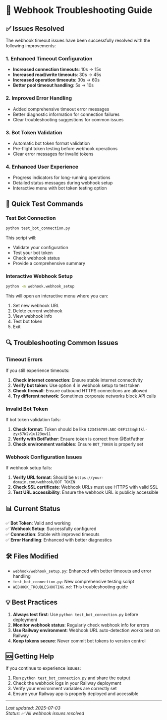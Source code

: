 # 🔧 Webhook Troubleshooting Guide

## ✅ Issues Resolved

The webhook timeout issues have been successfully resolved with the following improvements:

### 1. Enhanced Timeout Configuration
- **Increased connection timeouts**: 10s → 15s
- **Increased read/write timeouts**: 30s → 45s
- **Increased operation timeouts**: 30s → 60s
- **Better pool timeout handling**: 5s → 10s

### 2. Improved Error Handling
- Added comprehensive timeout error messages
- Better diagnostic information for connection failures
- Clear troubleshooting suggestions for common issues

### 3. Bot Token Validation
- Automatic bot token format validation
- Pre-flight token testing before webhook operations
- Clear error messages for invalid tokens

### 4. Enhanced User Experience
- Progress indicators for long-running operations
- Detailed status messages during webhook setup
- Interactive menu with bot token testing option

## 🚀 Quick Test Commands

### Test Bot Connection
```bash
python test_bot_connection.py
```
This script will:
- Validate your configuration
- Test your bot token
- Check webhook status
- Provide a comprehensive summary

### Interactive Webhook Setup
```bash
python -m webhook.webhook_setup
```
This will open an interactive menu where you can:
1. Set new webhook URL
2. Delete current webhook
3. View webhook info
4. Test bot token
5. Exit

## 🔍 Troubleshooting Common Issues

### Timeout Errors
If you still experience timeouts:
1. **Check internet connection**: Ensure stable internet connectivity
2. **Verify bot token**: Use option 4 in webhook setup to test token
3. **Check firewall**: Ensure outbound HTTPS connections are allowed
4. **Try different network**: Sometimes corporate networks block API calls

### Invalid Bot Token
If bot token validation fails:
1. **Check format**: Token should be like `123456789:ABC-DEF1234ghIkl-zyx57W2v1u123ew11`
2. **Verify with BotFather**: Ensure token is correct from @BotFather
3. **Check environment variables**: Ensure `BOT_TOKEN` is properly set

### Webhook Configuration Issues
If webhook setup fails:
1. **Verify URL format**: Should be `https://your-domain.com/webhook/BOT_TOKEN`
2. **Check SSL certificate**: Webhook URLs must use HTTPS with valid SSL
3. **Test URL accessibility**: Ensure the webhook URL is publicly accessible

## 📊 Current Status

✅ **Bot Token**: Valid and working  
✅ **Webhook Setup**: Successfully configured  
✅ **Connection**: Stable with improved timeouts  
✅ **Error Handling**: Enhanced with better diagnostics  

## 🛠️ Files Modified

- `webhook/webhook_setup.py`: Enhanced with better timeouts and error handling
- `test_bot_connection.py`: New comprehensive testing script
- `WEBHOOK_TROUBLESHOOTING.md`: This troubleshooting guide

## 💡 Best Practices

1. **Always test first**: Use `python test_bot_connection.py` before deployment
2. **Monitor webhook status**: Regularly check webhook info for errors
3. **Use Railway environment**: Webhook URL auto-detection works best on Railway
4. **Keep tokens secure**: Never commit bot tokens to version control

## 🆘 Getting Help

If you continue to experience issues:
1. Run `python test_bot_connection.py` and share the output
2. Check the webhook logs in your Railway deployment
3. Verify your environment variables are correctly set
4. Ensure your Railway app is properly deployed and accessible

---

*Last updated: 2025-07-03*  
*Status: ✅ All webhook issues resolved*